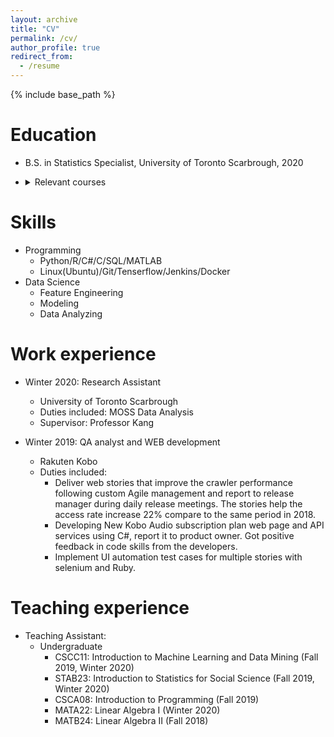 ```yaml
---
layout: archive
title: "CV"
permalink: /cv/
author_profile: true
redirect_from:
  - /resume
---
```


{% include base_path %}

Education
======
* B.S. in Statistics Specialist, University of Toronto Scarbrough, 2020
* <details>
    <summary>Relevant courses</summary>

    ## Final two year cGPA (3.85)
    1. Statistics
      * Introduction to Probability, Introduction to Statistics, Stochastic Process, Stochastic Inference, Methods of Data Analysis I & II, Data Collection, Design SCI Studies, Advanced Statistical Learning and Data Mining, Time Series
    2. Computer Science
      * Software engineering, Introduction to Machine Learning and Data Mining, Introduction to Artificial Intelligence, Data Structure, Database, Computational Theory, Numerical Algorithms, Software Tools and Systems Programming, Software Design.
    3. Mathematics
      * Linear Algebra, Discrete Mathematics, Calculus for Mathematical Sciences, Introduction to Combinatorics, Linear Programming and Optimization, Techniques of the Calculus of Multivariables.
  </details>


Skills
======
* Programming
  * Python/R/C#/C/SQL/MATLAB
  * Linux(Ubuntu)/Git/Tenserflow/Jenkins/Docker
* Data Science
  * Feature Engineering
  * Modeling
  * Data Analyzing

Work experience
======
* Winter 2020: Research Assistant
  * University of Toronto Scarbrough
  * Duties included: MOSS Data Analysis
  * Supervisor: Professor Kang

* Winter 2019: QA analyst and WEB development
  * Rakuten Kobo
  * Duties included: 
    * Deliver web stories that improve the crawler performance following custom Agile management and report to release manager during daily release meetings. The stories help the access rate increase 22% compare to the same period in 2018.
    * Developing New Kobo Audio subscription plan web page and API services using C#, report it to product owner. Got positive feedback in code skills from the developers.
    * Implement UI automation test cases for multiple stories with selenium and Ruby.

Teaching experience
======
* Teaching Assistant:
  * Undergraduate
    * CSCC11: Introduction to Machine Learning and Data Mining (Fall 2019, Winter 2020)
    * STAB23: Introduction to Statistics for Social Science (Fall 2019, Winter 2020)
    * CSCA08: Introduction to Programming (Fall 2019)
    * MATA22: Linear Algebra I (Winter 2020)
    * MATB24: Linear Algebra II (Fall 2018)